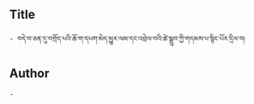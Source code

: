 ## Title
	- བདེ་བ་ཅན་དུ་བགྲོད་པའི་ཆོ་ག་དཔག་མེད་མྱུར་ལམ་དང་འབྲེལ་བའི་ཚེ་སྒྲུབ་ཀྱི་གདམས་པ་སྙིང་པོར་དྲིལ་བ།

## Author
	- 

